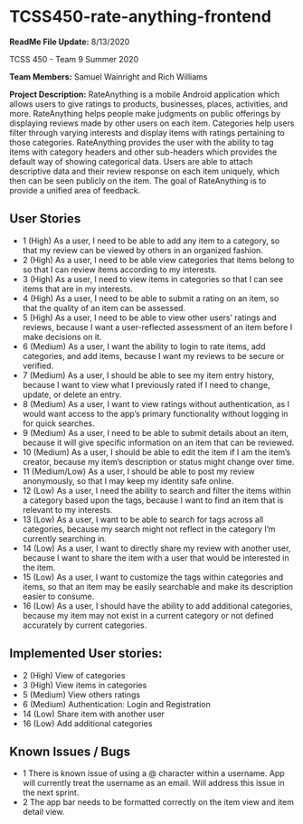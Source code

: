 # TCSS450-rate-anything-frontend
**ReadMe File Update:** 8/13/2020

TCSS 450 - Team 9 
Summer 2020

**Team Members:** Samuel Wainright and Rich Williams

**Project Description:** RateAnything is a mobile Android application which allows users to give ratings to products, businesses, places, activities, and more. RateAnything helps people make judgments on public offerings by displaying reviews made by other users on each item. Categories help users filter through varying interests and display items with ratings pertaining to those categories. RateAnything provides the user with the ability to tag items with category headers and other sub-headers which provides the default way of showing categorical data. Users are able to attach descriptive data and their review response on each item uniquely, which then can be seen publicly on the item. The goal of RateAnything is to provide a unified area of feedback.

## User Stories

- 1 (High) As a user, I need to be able to add any item to a category, so that my review can be viewed by others in an organized fashion.
- 2 (High) As a user, I need to be able view categories that items belong to so that I can review items according to my interests.
- 3 (High) As a user, I need to view items in categories so that I can see items that are in my interests.
- 4 (High) As a user, I need to be able to submit a rating on an item, so that the quality of an item can be assessed.
- 5 (High) As a user, I need to be able to view other users’ ratings and reviews, because I want a user-reflected assessment of an item before I make decisions on it.
- 6 (Medium) As a user, I want the ability to login to rate items, add categories, and add items, because I want my reviews to be secure or verified.
- 7 (Medium) As a user, I should be able to see my item entry history, because I want to view what I previously rated if I need to change, update, or delete an entry.
- 8 (Medium) As a user, I want to view ratings without authentication, as I would want access to the app’s primary functionality without logging in for quick searches.
- 9 (Medium) As a user, I need to be able to submit details about an item, because it will give specific information on an item that can be reviewed.
- 10 (Medium) As a user, I should be able to edit the item if I am the item’s creator, because my item’s description or status might change over time.
- 11 (Medium/Low) As a user, I should be able to post my review anonymously, so that I may keep my identity safe online. 
- 12 (Low) As a user, I need the ability to search and filter the items within a category based upon the tags, because I want to find an item that is relevant to my interests.
- 13 (Low) As a user, I want to be able to search for tags across all categories, because my search might not reflect in the category I’m currently searching in.
- 14 (Low) As a user, I want to directly share my review with another user, because I want to share the item with a user that would be interested in the item. 
- 15 (Low) As a user, I want to customize the tags within categories and items, so that an item may be easily searchable and make its description easier to consume.
- 16 (Low) As a user, I should have the ability to add additional categories, because my item may not exist in a current category or not defined accurately by current categories. 

## Implemented User stories: 
- 2 (High) View of categories
- 3 (High) View items in categories
- 5 (Medium) View others ratings
- 6 (Medium) Authentication: Login and Registration
- 14 (Low) Share item with another user
- 16 (Low) Add additional categories


## Known Issues / Bugs
- 1 There is known issue of using a @ character within a username. App will currently treat the username as an email. Will address this issue in the next sprint.
- 2 The app bar needs to be formatted correctly on the item view and item detail view.
